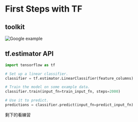 # First Steps with TF

## toolkit

![Google example](https://developers.google.com/machine-learning/crash-course/images/TFHierarchy.svg?authuser=1&refresh=1)

## tf.estimator API

```python
import tensorflow as tf

# Set up a linear classifier.
classifier = tf.estimator.LinearClassifier(feature_columns)

# Train the model on some example data.
classifier.train(input_fn=train_input_fn, steps=2000)

# Use it to predict.
predictions = classifier.predict(input_fn=predict_input_fn)
```

剩下的看練習